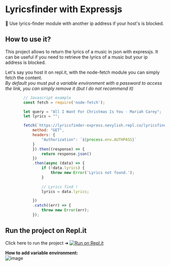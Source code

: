 # Lyricsfinder with Expressjs
🎵 Use lyrics-finder module with another ip address if your host's is blocked.

## How to use it?
This project allows to return the lyrics of a music in json with expressjs. It can be useful if you need to retrieve the lyrics of a music but your ip address is blocked.

Let's say you host it on repl.it, with the node-fetch module you can simply fetch the content.
<br>*By default you must put a variable environment with a password to access the link, you can simply remove it (but I do not recommend it)*

```js
        // Javascript example
        const fetch = require('node-fetch');

        let query = "All I Want For Christmas Is You - Mariah Carey";
        let lyrics = "";

        fetch(`https://lyricsfinder-express.nevylish.repl.co/lyricsfinder/${query}`, {
            method: "GET",
            headers: {
                "Authorization": `${process.env.AUTHPASS}`
            }
            }).then((response) => {
                return response.json()
            })
            .then(async (data) => {
                if (!data.lyrics) {
                    throw new Error('Lyrics not found.');
                }
                
                // Lyrics find !
                lyrics = data.lyrics;

            })
            .catch((err) => {
                throw new Error(err);
            });
```

## Run the project on Repl.it
Click here to run the project ➜ [![Run on Repl.it](https://repl.it/badge/github/Nevylish/lyricsfinder-express)](https://repl.it/github/Nevylish/lyricsfinder-express)

**How to add variable environment:**<br>
![image](https://user-images.githubusercontent.com/36775882/146649227-eadbf585-acab-473f-8e73-891db072b15a.png)

